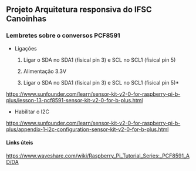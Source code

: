 ## Projeto Arquitetura responsiva do IFSC Canoinhas



### Lembretes sobre o conversos PCF8591

- Ligações

	1) Ligar o SDA no SDA1 (fisical pin 3) e SCL no SCL1 (fisical pin 5)

	2) Alimentação 3.3V

	3) Ligar o SDA no SDA1 (fisical pin 3) e SCL no SCL1 (fisical pin 5)*


https://www.sunfounder.com/learn/sensor-kit-v2-0-for-raspberry-pi-b-plus/lesson-13-pcf8591-sensor-kit-v2-0-for-b-plus.html


- Habilitar o I2C

https://www.sunfounder.com/learn/sensor-kit-v2-0-for-raspberry-pi-b-plus/appendix-1-i2c-configuration-sensor-kit-v2-0-for-b-plus.html


#### Links úteis


https://www.waveshare.com/wiki/Raspberry_Pi_Tutorial_Series:_PCF8591_AD/DA
